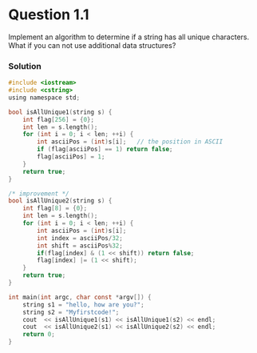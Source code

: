 # Question 1.1
Implement an algorithm to determine if a string has all unique characters. What if you can not use additional data structures?

### Solution
``` C
#include <iostream>
#include <cstring>
using namespace std;

bool isAllUnique1(string s) {
	int flag[256] = {0};
	int len = s.length();
	for (int i = 0; i < len; ++i) {
		int asciiPos = (int)s[i];   // the position in ASCII
		if (flag[asciiPos] == 1) return false;
		flag[asciiPos] = 1;
	}
	return true;
}

/* improvement */
bool isAllUnique2(string s) {
	int flag[8] = {0};
	int len = s.length();
	for (int i = 0; i < len; ++i) {
		int asciiPos = (int)s[i];
		int index = asciiPos/32;
		int shift = asciiPos%32;
		if(flag[index] & (1 << shift)) return false;
		flag[index] |= (1 << shift);
	}
	return true;
}

int main(int argc, char const *argv[]) {
	string s1 = "hello, how are you?";
	string s2 = "Myfirstcode!";
	cout  << isAllUnique1(s1) << isAllUnique1(s2) << endl;
	cout  << isAllUnique2(s1) << isAllUnique2(s2) << endl;
	return 0;
}
```
<div id="disqus_thread"></div>
<script type="text/javascript">
    var disqus_shortname = 'algorithm-book';
    (function() {
        var dsq = document.createElement('script'); dsq.type = 'text/javascript'; dsq.async = true;
        dsq.src = '//' + disqus_shortname + '.disqus.com/embed.js';
        (document.getElementsByTagName('head')[0] || document.getElementsByTagName('body')[0]).appendChild(dsq);
    })();
</script>
